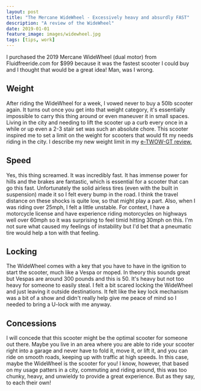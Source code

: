 ```yaml
---
layout: post
title: "The Mercane WideWheel - Excessively heavy and absurdly FAST"
description: "A review of the WideWheel"
date: 2019-01-01
feature_image: images/widewheel.jpg
tags: [tips, work]
---
```


I purchased the 2019 Mercane WideWheel (dual motor) from Fluidfreeride.com for $999 because it was the fastest scooter I could buy and I thought that would be a great idea! Man, was I wrong.

<!--more-->

## Weight
After riding the WideWheel for a week, I vowed never to buy a 50lb scooter again. It turns out once you get into that weight category, it's essentially impossible to carry this thing around or even maneuver it in small spaces. Living in the city and needing to lift the scooter up a curb every once in a while or up even a 2-3 stair set was such an absolute chore. This scooter inspired me to set a limit on the weight for scooters that would fit my needs riding in the city. I describe my new weight limit in my [e-TWOW-GT review.](/eTWOW-GT)

## Speed
Yes, this thing screamed. It was incredibly fast. It has immense power for hills and the brakes are fantastic, which is essential for a scooter that can go this fast. Unfortunately the solid airless tires (even with the built in suspension) made it so I felt every bump in the road. I think the travel distance on these shocks is quite low, so that might play a part. Also, when I was riding over 25mph, I felt a little unstable. For context, I have a motorcycle license and have experience riding motorcycles on highways well over 60mph so it was surprising to feel timid hitting 30mph on this. I'm not sure what caused my feelings of instability but I'd bet that a pneumatic tire would help a ton with that feeling.

## Locking
The WideWheel comes with a key that you have to have in the ignition to start the scooter, much like a Vespa or moped. In theory this sounds great but Vespas are around 300 pounds and this is 50. It's heavy but not too heavy for someone to easily steal. I felt a bit scared locking the WideWheel and just leaving it outside destinations. It felt like the key lock mechanism was a bit of a show and didn't really help give me peace of mind so I needed to bring a U-lock with me anyway.

## Concessions
I will concede that this scooter might be the optimal scooter for someone out there. Maybe you live in an area where you are able to ride your scooter right into a garage and never have to fold it, move it, or lift it, and you can ride on smooth roads, keeping up with traffic at high speeds. In this case, maybe the WideWheel is the scooter for you! I know, however, that based on my usage patters in a city, commuting and riding around, this was too chunky, heavy, and unwieldy to provide a great experience. But as they say, to each their own!